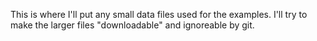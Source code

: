 This is where I'll put any small data files used for the examples.
I'll try to make the larger files "downloadable" and ignoreable by git.